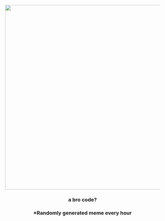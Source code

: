 <p align="center">
        <img src="https://i.redd.it/5tygflko3ya91.jpg" width="600" height="600">
        </p>
        <h3 align="center">a bro code?</h3>
        <h3 align="center">*Randomly generated meme every hour</h3>
    